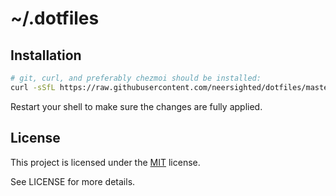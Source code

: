 # ~/.dotfiles

## Installation

```sh
# git, curl, and preferably chezmoi should be installed:
curl -sSfL https://raw.githubusercontent.com/neersighted/dotfiles/master/dot_local/bin/executable_rep | sh
```

Restart your shell to make sure the changes are fully applied.

## License

This project is licensed under the
[MIT](https://en.wikipedia.org/wiki/MIT_License) license.

See LICENSE for more details.
